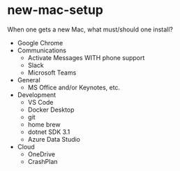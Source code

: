 # new-mac-setup
When one gets a new Mac, what must/should one install?

- Google Chrome
- Communications
  - Activate Messages WITH phone support
  - Slack
  -  Microsoft Teams
- General
  - MS Office and/or Keynotes, etc.
- Development
  - VS Code
  - Docker Desktop
  - git
  - home brew
  - dotnet SDK 3.1
  - Azure Data Studio
- Cloud
  - OneDrive
  - CrashPlan
